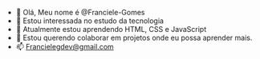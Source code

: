 - 👋 Olá, Meu nome é @Franciele-Gomes
- 👀 Estou interessada no estudo da tecnologia
- 🌱 Atualmente estou aprendendo HTML, CSS e JavaScript
- 💞️ Estou querendo colaborar em projetos onde eu possa aprender mais.
- 📫 Francielegdev@gmail.com



